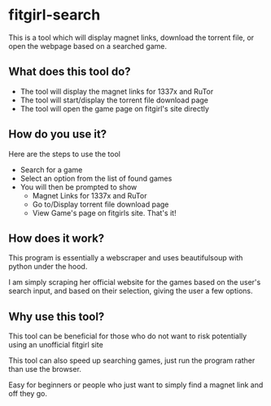 # fitgirl-search
This is a tool which will display magnet links, download the torrent file, or open the webpage based on a searched game.

## What does this tool do?

* The tool will display the magnet links for 1337x and RuTor
* The tool will start/display the torrent file download page
* The tool will open the game page on fitgirl's site directly

## How do you use it?
Here are the steps to use the tool
* Search for a game
* Select an option from the list of found games
* You will then be prompted to show
  * Magnet Links for 1337x and RuTor
  * Go to/Display torrent file download page
  * View Game's page on fitgirls site.
That's it!

## How does it work?
This program is essentially a webscraper and uses beautifulsoup with python under the hood.

I am simply scraping her official website for the games based on the user's search input, and based on their selection, giving the user a few options.

## Why use this tool?
This tool can be beneficial for those who do not want to risk potentially using an unofficial fitgirl site

This tool can also speed up searching games, just run the program rather than use the browser.

Easy for beginners or people who just want to simply find a magnet link and off they go.
